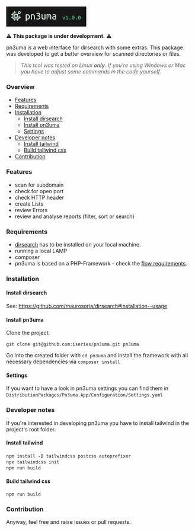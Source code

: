 <p><img src="./.github/logo.png" alt="pn4uma"></p>

⚠️ **This package is under development.** ⚠️

pn3uma is a web interface for dirsearch with some extras. This package was developed to get a better overview for scanned directories or files.

> _This tool was tested on Linux **only**. If you're using Windows or Mac you have to adjust some commands in the code yourself._

### Overview
- [Features](#Features)
- [Requirements](#Requirements)
- [Installation](#Installation)
  - [Install dirsearch](#Install-dirsearch)
  - [Install pn3uma](#Install-pn3uma)
  - [Settings](#Settings)
- [Developer notes](#Developer-notes)
  - [Install tailwind](#Install-tailwind)
  - [Build tailwind css](#Build-tailwind-css)
- [Contribution](#Contribution)

### Features
- scan for subdomain
- check for open port
- check HTTP header
- create Lists
- review Errors
- review and analyse reports (filter, sort or search)

### Requirements
- [dirsearch](https://github.com/maurosoria/dirsearch) has to be installed on your local machine.
- running a local LAMP
- composer
- pn3uma is based on a PHP-Framework - check the [flow requirements](https://flowframework.readthedocs.io/en/stable/TheDefinitiveGuide/PartII/Requirements.html).

### Installation
#### Install dirsearch
See: https://github.com/maurosoria/dirsearch#installation--usage

#### Install pn3uma
Clone the project:
```Shell
git clone git@github.com:iseries/pn3uma.git pn3uma
```
Go into the created folder with `cd pn3uma` and install the framework with all necessary dependencies via `composer install`

#### Settings
If you want to have a look in pn3uma settings you can find them in `DistributionPackages/Pn3uma.App/Configuration/Settings.yaml`

### Developer notes
If you're interested in developing pn3uma you have to install tailwind in the project's root folder.

#### Install tailwind
```Shell
npm install -D tailwindcss postcss autoprefixer
npx tailwindcss init
npm run build
```

#### Build tailwind css
```Shell
npm run build
```

### Contribution
Anyway, feel free and raise issues or pull requests.

